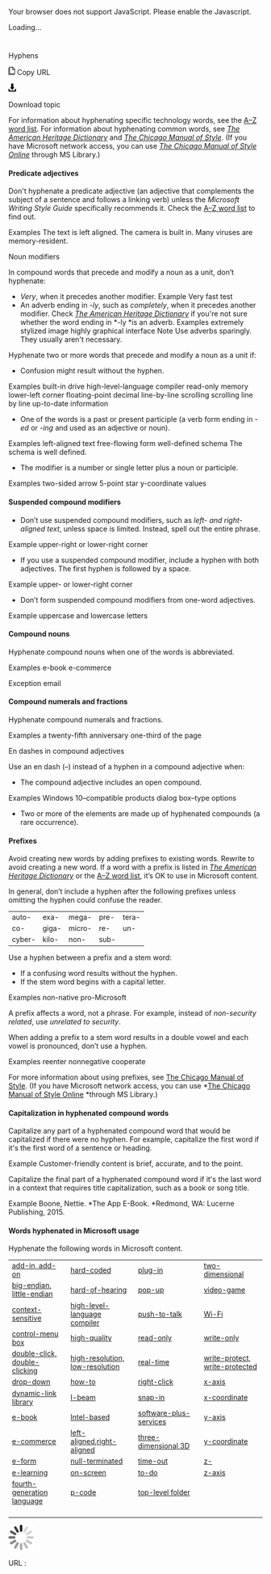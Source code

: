 Your browser does not support JavaScript. Please enable the Javascript.

Loading...

# 

Hyphens

![Copy URL](hyphens_files/Copy.png)
Copy URL

![Download](hyphens_files/Download.png)

Download topic

For information about hyphenating specific technology words, see the [A–Z word list](https://worldready.cloudapp.net/Styleguide/Read?id=2700&topicid=25512). For information about hyphenating common words, see [*The American Heritage Dictionary*](https://ahdictionary.com/) and [*The Chicago Manual of Style*](http://www.chicagomanualofstyle.org/home.html). (If you have Microsoft network access, you can use *[The Chicago Manual of Style Online](http://aka.ms/mslibrary/cms)* through MS Library.)

#### 

#### Predicate adjectives

Don't hyphenate a predicate adjective (an adjective that complements the subject of a sentence and follows a linking verb) unless the *Microsoft Writing Style Guide* specifically recommends it. Check the [A–Z word list](https://worldready.cloudapp.net/Styleguide/Read?id=2700&topicid=25512) to find out.

Examples
The text is left aligned.
The camera is built in.
Many viruses are memory-resident.

Noun modifiers

In compound words that precede and modify a noun as a unit, don’t hyphenate:

  - *Very*, when it precedes another modifier.
    Example Very fast test
  - An adverb ending in *-ly*, such as *completely*, when it precedes another modifier. Check [*The American Heritage Dictionary*](https://ahdictionary.com/) if you're not sure whether the word ending in *-ly *is an adverb.
    Examples
    extremely stylized image
    highly graphical interface
    Note Use adverbs sparingly. They usually aren't necessary.

Hyphenate two or more words that precede and modify a noun as a unit if:

  - Confusion might result without the hyphen.

Examples
built-in drive 
high-level-language compiler 
read-only memory 
lower-left corner 
floating-point decimal 
line-by-line scrolling 
scrolling line by line
up-to-date information

  - One of the words is a past or present participle (a verb form ending in *-ed* or -*ing* and used as an adjective or noun).

Examples
left-aligned text 
free-flowing form
well-defined schema
The schema is well defined.

  - The modifier is a number or single letter plus a noun or participle.

Examples
two-sided arrow 
5-point star 
y-coordinate values

#### Suspended compound modifiers

  - Don’t use suspended compound modifiers, such as *left- and right-aligned text*, unless space is limited. Instead, spell out the entire phrase.

Example upper-right or lower-right corner

  - If you use a suspended compound modifier, include a hyphen with both adjectives. The first hyphen is followed by a space.

Example upper- or lower-right corner

  - Don’t form suspended compound modifiers from one-word adjectives. 

Example uppercase and lowercase letters

#### Compound nouns

Hyphenate compound nouns when one of the words is abbreviated.

Examples
e-book
e-commerce

Exception email

#### Compound numerals and fractions

Hyphenate compound numerals and fractions.

Examples 
a twenty-fifth anniversary
one-third of the page

En dashes in compound adjectives

Use an en dash (–) instead of a hyphen in a compound adjective when:

  - The compound adjective includes an open compound.

Examples
Windows 10–compatible products 
dialog box–type options

  - Two or more of the elements are made up of hyphenated compounds (a rare occurrence). 

#### 

#### Prefixes

Avoid creating new words by adding prefixes to existing words. Rewrite to avoid creating a new word. If a word with a prefix is listed in [*The American Heritage Dictionary*](https://ahdictionary.com/) or the [A–Z word list](https://worldready.cloudapp.net/Styleguide/Read?id=2700&topicid=25512), it’s OK to use in Microsoft content. 

In general, don’t include a hyphen after the following prefixes unless omitting the hyphen could confuse the reader.

|        |       |        |      |       |
| ------ | ----- | ------ | ---- | ----- |
| auto-  | exa-  | mega-  | pre- | tera- |
| co-    | giga- | micro- | re-  | un-   |
| cyber- | kilo- | non-   | sub- |       |

Use a hyphen between a prefix and a stem word:

  - If a confusing word results without the hyphen.
  - If the stem word begins with a capital letter. 

Examples
non-native
pro-Microsoft

A prefix affects a word, not a phrase. For example, instead of *non-security related*, use *unrelated to security*.

When adding a prefix to a stem word results in a double vowel and each vowel is pronounced, don’t use a hyphen. 

Examples
reenter
nonnegative
cooperate

For more information about using prefixes, see [The Chicago Manual of Style](http://www.chicagomanualofstyle.org/home.html). (If you have Microsoft network access, you can use *[The Chicago Manual of Style Online](http://aka.ms/mslibrary/cms) *through MS Library.)

#### Capitalization in hyphenated compound words

Capitalize
any part of a hyphenated compound word that would be capitalized
if there were no hyphen. For example, capitalize the first word if
it's the first word of a sentence or heading. 

Example Customer-friendly content is brief, accurate, and to the point. 

Capitalize
the final part of a hyphenated compound word if it's the last word in a
context that requires title capitalization, such as a book or song
title.

Example Boone, Nettie. *The App E-Book. *Redmond, WA: Lucerne Publishing, 2015. 

#### Words hyphenated in Microsoft usage

Hyphenate the following words in Microsoft content.

|                                                                                                        |                                                                                                                                                                                                                                                       |                                                                                                                                                                                                                                                 |                                                                                                         |
| ------------------------------------------------------------------------------------------------------ | ----------------------------------------------------------------------------------------------------------------------------------------------------------------------------------------------------------------------------------------------------- | ----------------------------------------------------------------------------------------------------------------------------------------------------------------------------------------------------------------------------------------------- | ------------------------------------------------------------------------------------------------------- |
| [add-in, add-on](https://worldready.cloudapp.net/Styleguide/Read?id=2700&topicid=28773)                | [hard-coded](https://worldready.cloudapp.net/Styleguide/Read?id=2700&topicid=28805)                                                                                                                                                                   | [plug-in](https://worldready.cloudapp.net/Styleguide/Read?id=2700&topicid=28828)                                                                                                                                                                | [two-dimensional](https://worldready.cloudapp.net/Styleguide/Read?id=2700&topicid=28846)                |
| [big-endian, little-endian](https://worldready.cloudapp.net/Styleguide/Read?id=2700&topicid=28775)     | [hard-of-hearing](https://worldready.cloudapp.net/Styleguide/Read?id=2700&topicid=28806)                                                                                                                                                              | [pop-up](https://worldready.cloudapp.net/Styleguide/Read?id=2700&topicid=28831)                                                                                                                                                                 | [video-game](https://worldready.cloudapp.net/Styleguide/Read?id=2700&topicid=28853)                     |
| [context-sensitive](https://worldready.cloudapp.net/Styleguide/Read?id=2700&topicid=28778)             | [high-level-language compiler](https://worldready.cloudapp.net/Styleguide/Read?id=2700&topicid=28807)                                                                                                                                                 | [push-to-talk](https://worldready.cloudapp.net/Styleguide/Read?id=2700&topicid=28835)                                                                                                                                                           | [Wi-Fi](https://worldready.cloudapp.net/Styleguide/Read?id=2700&topicid=28855)                          |
| [control-menu box](https://worldready.cloudapp.net/Styleguide/Read?id=2700&topicid=28779)              | [high-quality](https://worldready.cloudapp.net/Styleguide/Read?id=2700&topicid=28808)                                                                                                                                                                 | [read-only](https://worldready.cloudapp.net/Styleguide/Read?id=2700&topicid=28837)                                                                                                                                                              | [write-only](https://worldready.cloudapp.net/Styleguide/Read?id=2700&topicid=28857)                     |
| [double-click, double-clicking](https://worldready.cloudapp.net/Styleguide/Read?id=2700&topicid=28782) | [high-resolution, low-resolution](https://worldready.cloudapp.net/Styleguide/Read?id=2700&topicid=28809)                                                                                                                                              | [real-time](https://worldready.cloudapp.net/Styleguide/Read?id=2700&topicid=35664)                                                                                                                                                              | [write-protect, write-protected](https://worldready.cloudapp.net/Styleguide/Read?id=2700&topicid=28856) |
| [drop-down](https://worldready.cloudapp.net/Styleguide/Read?id=2700&topicid=28800)                     | [how-to](https://worldready.cloudapp.net/Styleguide/Read?id=2700&topicid=28811)                                                                                                                                                                       | [right-click](https://worldready.cloudapp.net/Styleguide/Read?id=2700&topicid=28838)                                                                                                                                                            | [x-axis](https://worldready.cloudapp.net/Styleguide/Read?id=2700&topicid=28858)                         |
| [dynamic-link library](https://worldready.cloudapp.net/Styleguide/Read?id=2700&topicid=28801)          | [I-beam](https://worldready.cloudapp.net/Styleguide/Read?id=2700&topicid=28812)                                                                                                                                                                       | [snap-in](https://worldready.cloudapp.net/Styleguide/Read?id=2700&topicid=28839)                                                                                                                                                                | [x-coordinate](https://worldready.cloudapp.net/Styleguide/Read?id=2700&topicid=28859)                   |
| [e-book](https://worldready.cloudapp.net/Styleguide/Read?id=2700&topicid=33668)                        | [Intel-based](https://worldready.cloudapp.net/Styleguide/Read?id=2700&topicid=28813)                                                                                                                                                                  | [software-plus-services](https://worldready.cloudapp.net/Styleguide/Read?id=2700&topicid=28840)                                                                                                                                                 | [y-axis](https://worldready.cloudapp.net/Styleguide/Read?id=2700&topicid=28860)                         |
| [e-commerce](https://worldready.cloudapp.net/Styleguide/Read?id=2700&topicid=33669)                    | [left-aligned](https://worldready.cloudapp.net/Styleguide/Read?id=2700&topicid=28817)[,](https://worldready.cloudapp.net/Styleguide/Read?id=2700&topicid=28817)[right-aligned](https://worldready.cloudapp.net/Styleguide/Read?id=2700&topicid=28817) | [three-dimensional](https://worldready.cloudapp.net/Styleguide/Read?id=2700&topicid=28784)[,](https://worldready.cloudapp.net/Styleguide/Read?id=2700&topicid=28784)[3D](https://worldready.cloudapp.net/Styleguide/Read?id=2700&topicid=28784) | [y-coordinate](https://worldready.cloudapp.net/Styleguide/Read?id=2700&topicid=28861)                   |
| [e-form](https://worldready.cloudapp.net/Styleguide/Read?id=2700&topicid=28823)                        | [null-terminated](https://worldready.cloudapp.net/Styleguide/Read?id=2700&topicid=28821)                                                                                                                                                              | [time-out](https://worldready.cloudapp.net/Styleguide/Read?id=2700&topicid=28714)                                                                                                                                                               | [z-](https://worldready.cloudapp.net/Styleguide/Read?id=2700&topicid=28862)                             |
| [e-learning](https://worldready.cloudapp.net/Styleguide/Read?id=2700&topicid=28824)                    | [on-screen](https://worldready.cloudapp.net/Styleguide/Read?id=2700&topicid=28827)                                                                                                                                                                    | [to-do](https://worldready.cloudapp.net/Styleguide/Read?id=2700&topicid=35495)                                                                                                                                                                  | [z-axis](https://worldready.cloudapp.net/Styleguide/Read?id=2700&topicid=28863)                         |
| [fourth-generation language](https://worldready.cloudapp.net/Styleguide/Read?id=2700&topicid=28826)    | [p-code](https://worldready.cloudapp.net/Styleguide/Read?id=2700&topicid=28822)                                                                                                                                                                       | [top-level folder](https://worldready.cloudapp.net/Styleguide/Read?id=2700&topicid=28844)                                                                                                                                                       |                                                                                                         |
|                                                                                                        |                                                                                                                                                                                                                                                       |                                                                                                                                                                                                                                                 |                                                                                                         |
|                                                                                                        |                                                                                                                                                                                                                                                       |                                                                                                                                                                                                                                                 |                                                                                                         |
|                                                                                                        |                                                                                                                                                                                                                                                       |                                                                                                                                                                                                                                                 |                                                                                                         |
|                                                                                                        |                                                                                                                                                                                                                                                       |                                                                                                                                                                                                                                                 |                                                                                                         |

![In progress](hyphens_files/activity-large.gif)

URL :
